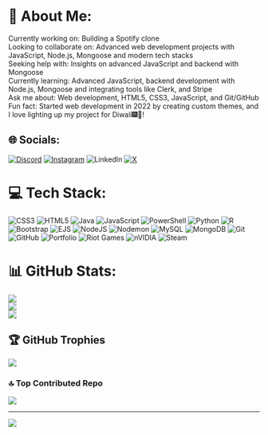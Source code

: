 # 💫 About Me:
Currently working on: Building a Spotify clone<br>Looking to collaborate on: Advanced web development projects with JavaScript, Node.js, Mongoose and modern tech stacks<br>Seeking help with: Insights on advanced JavaScript and backend with Mongoose<br>Currently learning: Advanced JavaScript, backend development with Node.js, Mongoose and integrating tools like Clerk,  and Stripe<br>Ask me about: Web development, HTML5, CSS3, JavaScript, and Git/GitHub<br>Fun fact: Started web development in 2022 by creating custom themes, and I love lighting up my project for Diwali🎆🎇!


## 🌐 Socials:
[![Discord](https://img.shields.io/badge/Discord-%237289DA.svg?logo=discord&logoColor=white)](https://discord.gg/993827336795467837) [![Instagram](https://img.shields.io/badge/Instagram-%23E4405F.svg?logo=Instagram&logoColor=white)](https://instagram.com/_mr_pranav____) ![LinkedIn](https://img.shields.io/badge/LinkedIn-%230077B5.svg?logo=linkedin&logoColor=white) [![X](https://img.shields.io/badge/X-black.svg?logo=X&logoColor=white)](https://x.com/@_mr_pranav____) 

# 💻 Tech Stack:
![CSS3](https://img.shields.io/badge/css3-%231572B6.svg?style=flat-square&logo=css3&logoColor=white) 
![HTML5](https://img.shields.io/badge/html5-%23E34F26.svg?style=flat-square&logo=html5&logoColor=white) 
![Java](https://img.shields.io/badge/java-%23ED8B00.svg?style=flat-square&logo=openjdk&logoColor=white) 
![JavaScript](https://img.shields.io/badge/javascript-%23323330.svg?style=flat-square&logo=javascript&logoColor=%23F7DF1E)
![PowerShell](https://img.shields.io/badge/PowerShell-%235391FE.svg?style=flat-square&logo=powershell&logoColor=white) 
![Python](https://img.shields.io/badge/python-3670A0?style=flat-square&logo=python&logoColor=ffdd54)
![R](https://img.shields.io/badge/r-%23276DC3.svg?style=flat-square&logo=r&logoColor=white) 
![Bootstrap](https://img.shields.io/badge/bootstrap-%238511FA.svg?style=flat-square&logo=bootstrap&logoColor=white)
![EJS](https://img.shields.io/badge/ejs-%23B4CA65.svg?style=flat-square&logo=ejs&logoColor=black) 
![NodeJS](https://img.shields.io/badge/node.js-6DA55F?style=flat-square&logo=node.js&logoColor=white)
![Nodemon](https://img.shields.io/badge/NODEMON-%23323330.svg?style=flat-square&logo=nodemon&logoColor=%BBDEAD) 
![MySQL](https://img.shields.io/badge/mysql-4479A1.svg?style=flat-square&logo=mysql&logoColor=white) 
![MongoDB](https://img.shields.io/badge/MongoDB-%234ea94b.svg?style=flat-square&logo=mongodb&logoColor=white) 
![Git](https://img.shields.io/badge/git-%23F05033.svg?style=flat-square&logo=git&logoColor=white) 
![GitHub](https://img.shields.io/badge/github-%23121011.svg?style=flat-square&logo=github&logoColor=white) 
![Portfolio](https://img.shields.io/badge/Portfolio-%23000000.svg?style=flat-square&logo=firefox&logoColor=#FF7139) 
![Riot Games](https://img.shields.io/badge/riotgames-D32936.svg?style=flat-square&logo=riotgames&logoColor=white) 
![nVIDIA](https://img.shields.io/badge/nVIDIA-%2376B900.svg?style=flat-square&logo=nVIDIA&logoColor=white) 
![Steam](https://img.shields.io/badge/steam-%23000000.svg?style=flat-square&logo=steam&logoColor=white)

# 📊 GitHub Stats:
![](https://github-readme-stats.vercel.app/api?username=MR-PRANAV&theme=radical&hide_border=false&include_all_commits=true&count_private=true)<br/>
![](https://github-readme-streak-stats.herokuapp.com/?user=MR-PRANAV&theme=radical&hide_border=false)<br/>
![](https://github-readme-stats.vercel.app/api/top-langs/?username=MR-PRANAV&theme=radical&hide_border=false&include_all_commits=true&count_private=true&layout=compact)

## 🏆 GitHub Trophies
![](https://github-profile-trophy.vercel.app/?username=MR-PRANAV&theme=radical&no-frame=true&no-bg=false&margin-w=4)

### 🔝 Top Contributed Repo
![](https://github-contributor-stats.vercel.app/api?username=MR-PRANAV&limit=5&theme=radical&combine_all_yearly_contributions=true)

---
[![](https://visitcount.itsvg.in/api?id=MR-PRANAV&icon=4&color=10)](https://visitcount.itsvg.in)

